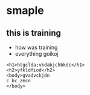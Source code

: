 # smaple
## this is training

* how was training
* everything goikoj

```
<h1>htgclda;vkdabjchbkdc</h1>
<h2>yfkldfiod</h2>
<body>gvadvckjdn
c bc zmcn
</body>
```

